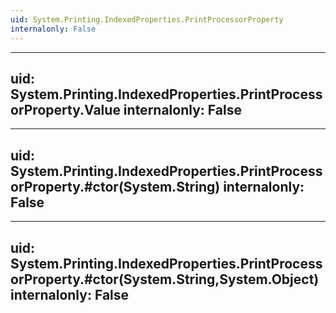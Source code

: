 ```yaml
---
uid: System.Printing.IndexedProperties.PrintProcessorProperty
internalonly: False
---
```


---
uid: System.Printing.IndexedProperties.PrintProcessorProperty.Value
internalonly: False
---

---
uid: System.Printing.IndexedProperties.PrintProcessorProperty.#ctor(System.String)
internalonly: False
---

---
uid: System.Printing.IndexedProperties.PrintProcessorProperty.#ctor(System.String,System.Object)
internalonly: False
---
